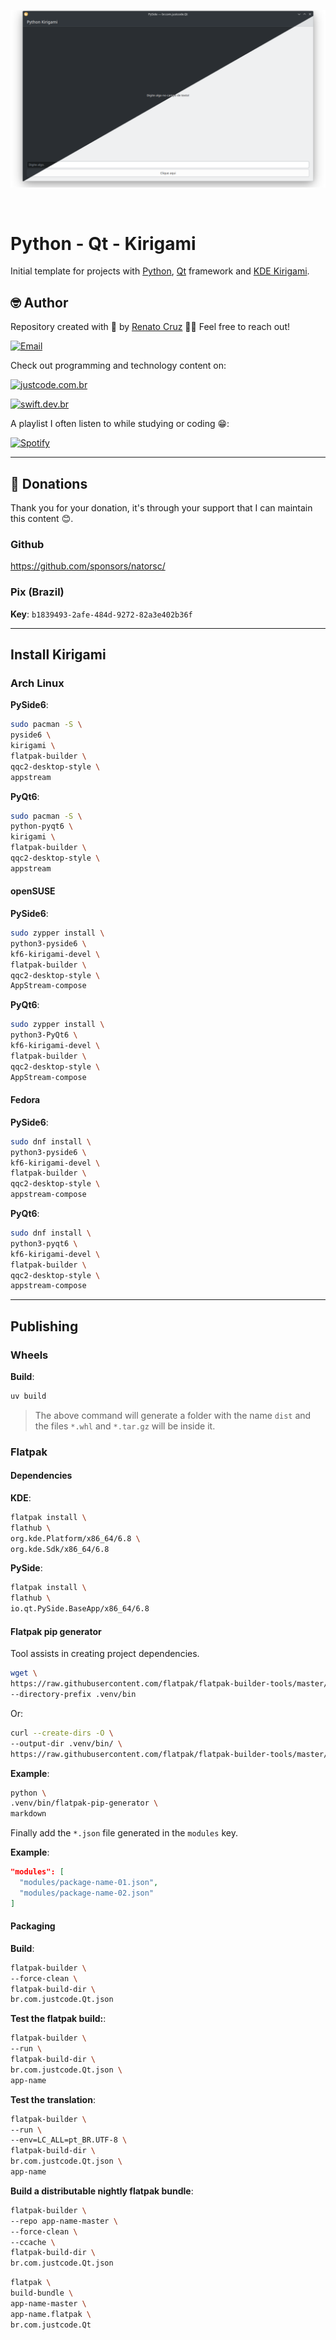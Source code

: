 ![Python - PySide - Qt - Kirigami](docs/images/py-qt-kirigami.webp)

<br>

# Python - Qt - Kirigami

Initial template for projects with [Python](https://www.python.org/), [Qt](https://www.qt.io/) framework and [KDE Kirigami](https://develop.kde.org/frameworks/kirigami//).

## 🤓 Author

Repository created with 💙 by [Renato Cruz](https://github.com/natorsc) 🤜🤛 Feel free to reach out!

[![Email](https://img.shields.io/badge/-Email-blueviolet?logo=gmail&logoColor=white)](mailto:natorsc@gmail.com "Send an email.")

Check out programming and technology content on:

[![justcode.com.br](https://img.shields.io/badge/-justcode.com.br-grey?logo=hashnode&logoColor=white)](https://justcode.com.br/ "Visit the justCode blog.")

[![swift.dev.br](https://img.shields.io/badge/-swift.dev.br-orange?logo=hashnode&logoColor=white)](https://justcode.com.br/ "Visit the justCode blog.")

A playlist I often listen to while studying or coding 😁:

[![Spotify](https://img.shields.io/badge/-Spotify-darkgreen?logo=spotify&logoColor=white)](https://open.spotify.com/playlist/1xf3u29puXlnrWO7MsaHL5?si=A-LgwRJXSvOno_e6trpi5w&utm_source=copy-link "Access the playlist.")

---

## 💝 Donations

Thank you for your donation, it's through your support that I can maintain this content 😊.

### Github

https://github.com/sponsors/natorsc/

### Pix (Brazil)

**Key**: `b1839493-2afe-484d-9272-82a3e402b36f`

---

## Install Kirigami

### Arch Linux

**PySide6**:

```bash
sudo pacman -S \
pyside6 \
kirigami \
flatpak-builder \
qqc2-desktop-style \
appstream
```

**PyQt6**:

```bash
sudo pacman -S \
python-pyqt6 \
kirigami \
flatpak-builder \
qqc2-desktop-style \
appstream
```

#### openSUSE

**PySide6**:

```bash
sudo zypper install \
python3-pyside6 \
kf6-kirigami-devel \
flatpak-builder \
qqc2-desktop-style \
AppStream-compose
```

**PyQt6**:

```bash
sudo zypper install \
python3-PyQt6 \
kf6-kirigami-devel \
flatpak-builder \
qqc2-desktop-style \
AppStream-compose
```

#### Fedora

**PySide6**:

```bash
sudo dnf install \
python3-pyside6 \
kf6-kirigami-devel \
flatpak-builder \
qqc2-desktop-style \
appstream-compose
```

**PyQt6**:

```bash
sudo dnf install \
python3-pyqt6 \
kf6-kirigami-devel \
flatpak-builder \
qqc2-desktop-style \
appstream-compose
```

---

## Publishing

### Wheels

**Build**:

```bash
uv build
```

> The above command will generate a folder with the name `dist` and the files `*.whl` and `*.tar.gz` will be inside it. 

### Flatpak

#### Dependencies

**KDE**:

```bash
flatpak install \
flathub \
org.kde.Platform/x86_64/6.8 \
org.kde.Sdk/x86_64/6.8
```

**PySide**:

```bash
flatpak install \
flathub \
io.qt.PySide.BaseApp/x86_64/6.8
```

#### Flatpak pip generator

Tool assists in creating project dependencies.

```bash
wget \
https://raw.githubusercontent.com/flatpak/flatpak-builder-tools/master/pip/flatpak-pip-generator \
--directory-prefix .venv/bin
```

Or:

```bash
curl --create-dirs -O \
--output-dir .venv/bin/ \
https://raw.githubusercontent.com/flatpak/flatpak-builder-tools/master/pip/flatpak-pip-generator
```

**Example**:

```bash
python \
.venv/bin/flatpak-pip-generator \
markdown
```

Finally add the `*.json` file generated in the `modules` key.

**Example**:

```json
"modules": [
  "modules/package-name-01.json",
  "modules/package-name-02.json"
]
```

#### Packaging

**Build**:

```bash
flatpak-builder \
--force-clean \
flatpak-build-dir \
br.com.justcode.Qt.json
```

**Test the flatpak build:**:

```bash
flatpak-builder \
--run \
flatpak-build-dir \
br.com.justcode.Qt.json \
app-name
```

**Test the translation**:

```bash
flatpak-builder \
--run \
--env=LC_ALL=pt_BR.UTF-8 \
flatpak-build-dir \
br.com.justcode.Qt.json \
app-name
```

**Build a distributable nightly flatpak bundle**:

```bash
flatpak-builder \
--repo app-name-master \
--force-clean \
--ccache \
flatpak-build-dir \
br.com.justcode.Qt.json
```

```bash
flatpak \
build-bundle \
app-name-master \
app-name.flatpak \
br.com.justcode.Qt
```
